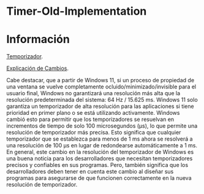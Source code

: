 # Timer-Old-Implementation

# Información

[Temporizador](https://github.com/amitxv/PC-Tuning/blob/main/docs/research.md#fixing-timing-precision-in-windows-after-the-great-rule-change).

[Explicación de Cambios](https://randomascii.wordpress.com/2020/10/04/windows-timer-resolution-the-great-rule-change/).

Cabe destacar, que a partir de Windows 11, si un proceso de propiedad de una ventana se vuelve completamente ocluido/minimizado/invisible para el usuario final, Windows no garantizará una resolución más alta que la resolución predeterminada del sistema: 64 Hz / 15.625 ms. Windows 11 solo garantiza un temporizador de alta resolución para las aplicaciones si tiene prioridad en primer plano o se está utilizando activamente. Windows cambió esto para permitir que los temporizadores se resuelvan en incrementos de tiempo de solo 100 microsegundos (µs), lo que permite una resolución de temporizador más precisa. Esto significa que cualquier temporizador que se establezca para menos de 1 ms ahora se resolverá a una resolución de 100 µs en lugar de redondearse automáticamente a 1 ms. En general, este cambio en la resolución del temporizador de Windows es una buena noticia para los desarrolladores que necesitan temporizadores precisos y confiables en sus programas. Pero, también significa que los desarrolladores deben tener en cuenta este cambio al diseñar sus programas para asegurarse de que funcionen correctamente en la nueva resolución de temporizador.
